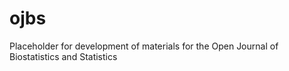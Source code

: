 # ojbs
Placeholder for development of materials for the Open Journal of Biostatistics and Statistics
